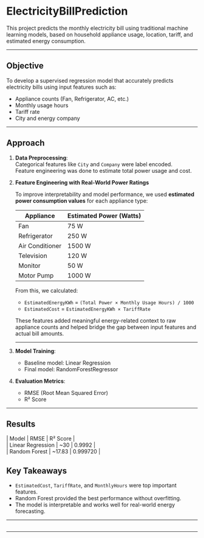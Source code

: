 # ElectricityBillPrediction

This project predicts the monthly electricity bill using traditional machine learning models, based on household appliance usage, location, tariff, and estimated energy consumption.

---

##  Objective

To develop a supervised regression model that accurately predicts electricity bills using input features such as:

- Appliance counts (Fan, Refrigerator, AC, etc.)
- Monthly usage hours
- Tariff rate
- City and energy company

---

##  Approach

1. **Data Preprocessing**:   
     Categorical features like `City` and `Company` were label encoded.    
     Feature engineering was done to estimate total power usage and cost.
   
2. **Feature Engineering with Real-World Power Ratings**
      
      To improve interpretability and model performance, we used **estimated power consumption values** for each appliance type:
      
      | Appliance       | Estimated Power (Watts) |
      |----------------|--------------------------|
      | Fan            | 75 W                     |
      | Refrigerator   | 250 W                    |
      | Air Conditioner| 1500 W                   |
      | Television     | 120 W                    |
      | Monitor        | 50 W                     |
      | Motor Pump     | 1000 W                   |
      
      From this, we calculated:
      
      - `EstimatedEnergyKWh` = `(Total Power × Monthly Usage Hours) / 1000`
      - `EstimatedCost` = `EstimatedEnergyKWh × TariffRate`
      
      These features added meaningful energy-related context to raw appliance counts and helped bridge the gap between input features and actual bill amounts.
      
      ---
3. **Model Training**:
   - Baseline model: Linear Regression
   - Final model: RandomForestRegressor
4. **Evaluation Metrics**:
   - RMSE (Root Mean Squared Error)
   - R² Score

---

##  Results

| Model                | RMSE   | R² Score |     
| Linear Regression    | ~30    | 0.9992   |       
| Random Forest        | ~17.83 | 0.999720 |      


##  Key Takeaways

- `EstimatedCost`, `TariffRate`, and `MonthlyHours` were top important features.
- Random Forest provided the best performance without overfitting.
- The model is interpretable and works well for real-world energy forecasting.

---

##

---

